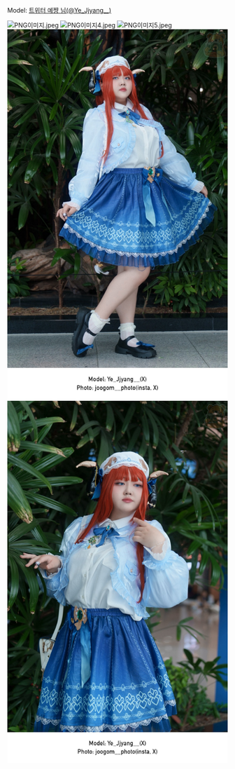 ﻿---
dddd: 2024.07.21 서코 일
nickname: 예쨩
sns_type: x
sns_id: Ye_Jjyang__
---

<a name="Ye_Jjyang__"></a>
Model: <a href="https://x.com/Ye_Jjyang__" target="_blank">트위터 예쨩 님(@Ye_Jjyang__)</a>

![PNG이미지.jpeg](/assets/img/2024/07-21/예쨩/PNG이미지.jpeg)
![PNG이미지4.jpeg](/assets/img/2024/07-21/예쨩/PNG이미지4.jpeg)
![PNG이미지5.jpeg](/assets/img/2024/07-21/예쨩/PNG이미지5.jpeg)
![PNG이미지2.jpeg](/assets/img/2024/07-21/예쨩/PNG이미지2.jpeg)
![PNG이미지3.jpeg](/assets/img/2024/07-21/예쨩/PNG이미지3.jpeg)